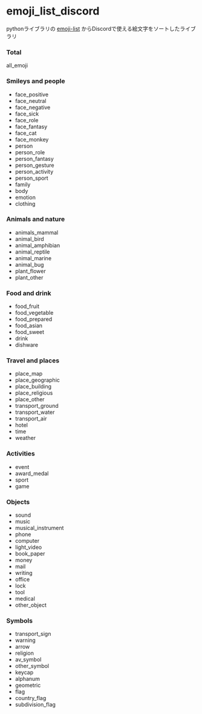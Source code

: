 # emoji_list_discord
pythonライブラリの [emoji-list](https://github.com/vincentmwong/emoji_list) からDiscordで使える絵文字をソートしたライブラリ

### Total

all_emoji 

### Smileys and people
* face_positive
* face_neutral
* face_negative
* face_sick
* face_role
* face_fantasy
* face_cat
* face_monkey
* person
* person_role
* person_fantasy
* person_gesture
* person_activity
* person_sport
* family
* body
* emotion
* clothing

### Animals and nature
* animals_mammal
* animal_bird
* animal_amphibian
* animal_reptile
* animal_marine
* animal_bug
* plant_flower
* plant_other

### Food and drink
* food_fruit
* food_vegetable
* food_prepared
* food_asian
* food_sweet
* drink
* dishware

### Travel and places
* place_map
* place_geographic
* place_building
* place_religious
* place_other
* transport_ground
* transport_water
* transport_air
* hotel
* time
* weather

### Activities
* event
* award_medal
* sport
* game

### Objects
* sound
* music
* musical_instrument
* phone
* computer
* light_video
* book_paper
* money
* mail
* writing
* office
* lock
* tool
* medical
* other_object

### Symbols
* transport_sign
* warning
* arrow
* religion
* av_symbol
* other_symbol
* keycap
* alphanum
* geometric
* flag
* country_flag
* subdivision_flag
